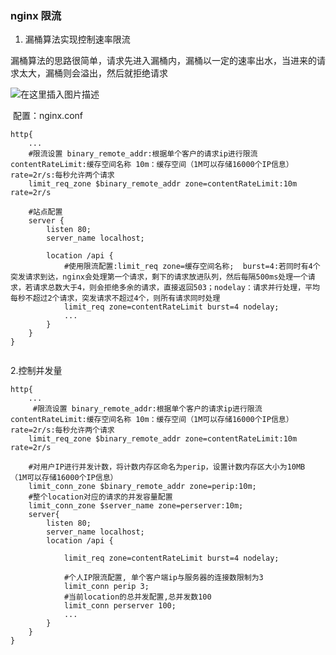 ### nginx 限流

1. 漏桶算法实现控制速率限流

​	漏桶算法的思路很简单，请求先进入漏桶内，漏桶以一定的速率出水，当进来的请求太大，漏桶则会溢出，然后就拒绝请求

![在这里插入图片描述](https://www.freesion.com/images/11/5bc49dbcbc6f09d1a21a5496c8195a73.png)

​	配置：nginx.conf

```nginx
http{
	...
	#限流设置 binary_remote_addr:根据单个客户的请求ip进行限流 contentRateLimit:缓存空间名称 10m：缓存空间（1M可以存储16000个IP信息） 				rate=2r/s:每秒允许两个请求
	limit_req_zone $binary_remote_addr zone=contentRateLimit:10m rate=2r/s
	
	#站点配置
	server {
		listen 80;
		server_name localhost;
		
		location /api {
			#使用限流配置:limit_req zone=缓存空间名称;  burst=4:若同时有4个突发请求到达，nginx会处理第一个请求，剩下的请求放进队列，然后每隔500ms处理一个请求，若请求总数大于4，则会拒绝多余的请求，直接返回503；nodelay：请求并行处理，平均每秒不超过2个请求，突发请求不超过4个，则所有请求同时处理
			limit_req zone=contentRateLimit burst=4 nodelay;
            ...
		}
	}
}
	
```



2.控制并发量



```nginx
http{
	...
     #限流设置 binary_remote_addr:根据单个客户的请求ip进行限流 contentRateLimit:缓存空间名称 10m：缓存空间（1M可以存储16000个IP信息） 				rate=2r/s:每秒允许两个请求
	limit_req_zone $binary_remote_addr zone=contentRateLimit:10m rate=2r/s
        
    #对用户IP进行并发计数，将计数内存区命名为perip，设置计数内存区大小为10MB （1M可以存储16000个IP信息）
    limit_conn_zone $binary_remote_addr zone=perip:10m;
    #整个location对应的请求的并发容量配置
    limit_conn_zone $server_name zone=perserver:10m;
    server{
        listen 80;
        server_name localhost;
        location /api {
            
            limit_req zone=contentRateLimit burst=4 nodelay;
            
            #个人IP限流配置, 单个客户端ip与服务器的连接数限制为3
            limit_conn perip 3;
            #当前location的总并发配置,总并发数100
            limit_conn perserver 100;
            ...
        }
    }
}
```



